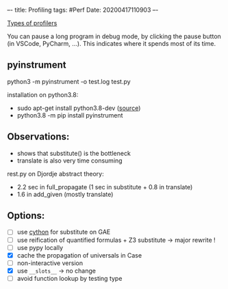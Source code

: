 –-
title: Profiling
tags: #Perf
Date: 20200417110903
–-

[Types of profilers](https://blog.blackfire.io/profiling-101-for-python-developers-the-many-types-of-profilers-2-6.html)

You can pause a long program in debug mode, by clicking the pause button (in VSCode, PyCharm, …).  This indicates where it spends most of its time.

## pyinstrument
python3 -m pyinstrument -o test.log test.py

installation on python3.8:
* sudo apt-get install python3.8-dev ([source](https://stackoverflow.com/questions/21530577/fatal-error-python-h-no-such-file-or-directory))
* python3.8 -m pip install pyinstrument

## Observations:
* shows that substitute() is the bottleneck
* translate is also very time consuming

rest.py on Djordje abstract theory:
* 2.2 sec in full_propagate (1 sec in substitute + 0.8 in translate)
* 1.6 in add_given (mostly translate)


## Options:
- [ ] use [cython](https://cython.org/) for substitute on GAE
- [ ] use reification of quantified formulas + Z3 substitute → major rewrite !
- [ ] use pypy locally
- [x] cache the propagation of universals in Case
- [ ] non-interactive version
- [x] use `__slots__` → no change
- [ ] avoid function lookup by testing type